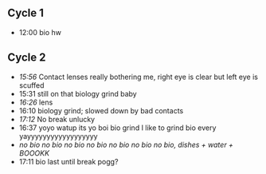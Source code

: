 ## Cycle 1
- 12:00 bio hw

## Cycle 2
- *15:56* Contact lenses really bothering me, right eye is clear but left eye is scuffed
- 15:31 still on that biology grind baby
- *16:26* lens
- 16:10 biology grind; slowed down by bad contacts 
- *17:12* No break unlucky
- 16:37 yoyo watup its yo boi bio grind I like to grind bio every yayyyyyyyyyyyyyyyyyy
- *no bio no bio no bio no bio no bio no bio no bio, dishes + water + BOOOKK*
- 17:11 bio last until break pogg?